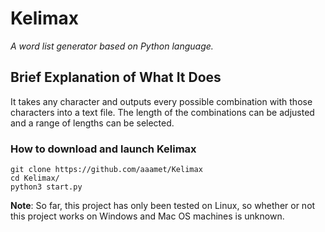 # Kelimax
*A word list generator based on Python language.*
## Brief Explanation of What It Does
It takes any character and outputs every possible combination with those characters into a text file. The length of the combinations can be adjusted and a range of lengths can be selected.
### How to download and launch Kelimax
```
git clone https://github.com/aaamet/Kelimax
cd Kelimax/
python3 start.py
```
**Note**: So far, this project has only been tested on Linux, so whether or not this project works on Windows and Mac OS machines is unknown.
